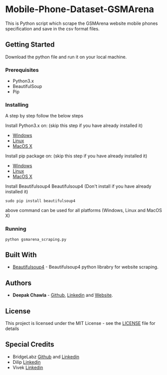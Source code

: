# Mobile-Phone-Dataset-GSMArena
This is Python script which scrape the GSMArena website mobile phones specification and save in the csv format files.

## Getting Started

Download the python file and run it on your local machine.

### Prerequisites

* Python3.x
* BeautifulSoup
* Pip

### Installing

A step by step follow the below steps

Install Python3.x on: (skip this step if you have already installed it) 

* [Windows](https://realpython.com/installing-python/#windows)
* [Linux](https://realpython.com/installing-python/#ubuntu)
* [MacOS X](https://realpython.com/installing-python/#macos-mac-os-x)

Install pip package on: (skip this step if you have already installed it) 

* [Windows](https://github.com/BurntSushi/nfldb/wiki/Python-&-pip-Windows-installation)
* [Linux](https://www.tecmint.com/install-pip-in-linux/)
* [MacOS X](https://www.digitalocean.com/community/tutorials/how-to-install-python-3-and-set-up-a-local-programming-environment-on-macos)

Install Beautifulsoup4
Beautifulsoup4 (Don't install if you have already installed it) 
```
sudo pip install beautifulsoup4
```
above command can be used for all platforms (Windows, Linux and MacOS X)

### Running

```
python gsmarena_scraping.py
```

## Built With

* [Beautifulsoup4](https://pypi.org/project/beautifulsoup4/) - Beautifulsoup4 python librabry for website scraping.

## Authors

* **Deepak Chawla** - [Github](https://github.com/Deepakchawla), [Linkedin](https://www.linkedin.com/in/deepakchawla1307/) and [Website](http://deepakchawla.me/).

## License

This project is licensed under the MIT License - see the [LICENSE](LICENSE) file for details

## Special Credits

* BridgeLabz [Github](https://github.com/BridgeLabzSource) and [Linkedin](https://www.linkedin.com/company/bridgelabz-com/)
* Dilip [Linkedin](https://www.linkedin.com/in/dilip-more-7347324/)
* Vivek [Linkedin](https://www.linkedin.com/in/vivek-hebalkar-3430ba23/) 
